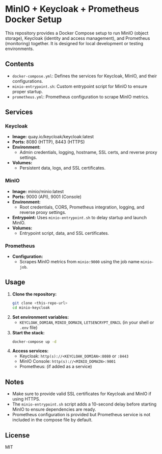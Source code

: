 # MinIO + Keycloak + Prometheus Docker Setup

This repository provides a Docker Compose setup to run MinIO (object storage), Keycloak (identity and access management), and Prometheus (monitoring) together. It is designed for local development or testing environments.

## Contents
- `docker-compose.yml`: Defines the services for Keycloak, MinIO, and their configurations.
- `minio-entrypoint.sh`: Custom entrypoint script for MinIO to ensure proper startup.
- `prometheus.yml`: Prometheus configuration to scrape MinIO metrics.

## Services

### Keycloak
- **Image:** quay.io/keycloak/keycloak:latest
- **Ports:** 8080 (HTTP), 8443 (HTTPS)
- **Environment:**
  - Admin credentials, logging, hostname, SSL certs, and reverse proxy settings.
- **Volumes:**
  - Persistent data, logs, and SSL certificates.

### MinIO
- **Image:** minio/minio:latest
- **Ports:** 9000 (API), 9001 (Console)
- **Environment:**
  - Root credentials, CORS, Prometheus integration, logging, and reverse proxy settings.
- **Entrypoint:** Uses `minio-entrypoint.sh` to delay startup and launch MinIO.
- **Volumes:**
  - Entrypoint script, data, and SSL certificates.

### Prometheus
- **Configuration:**
  - Scrapes MinIO metrics from `minio:9000` using the job name `minio-job`.

## Usage

1. **Clone the repository:**
   ```bash
   git clone <this-repo-url>
   cd minio-keycloak
   ```
2. **Set environment variables:**
   - `KEYCLOAK_DOMIAN`, `MINIO_DOMAIN`, `LETSENCRYPT_EMAIL` (in your shell or `.env` file)
3. **Start the stack:**
   ```bash
   docker-compose up -d
   ```
4. **Access services:**
   - Keycloak: `http(s)://<KEYCLOAK_DOMIAN>:8080` or `:8443`
   - MinIO Console: `http(s)://<MINIO_DOMAIN>:9001`
   - Prometheus: (if added as a service)

## Notes
- Make sure to provide valid SSL certificates for Keycloak and MinIO if using HTTPS.
- The `minio-entrypoint.sh` script adds a 10-second delay before starting MinIO to ensure dependencies are ready.
- Prometheus configuration is provided but Prometheus service is not included in the compose file by default.

## License
MIT

